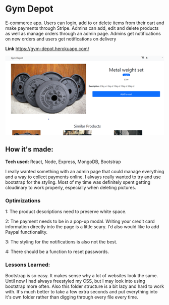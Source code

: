 # Gym Depot

E-commerce app. Users can login, add to or delete items from their cart and make payments through Stripe. Admins can add, edit and delete products as well as manage orders through an admin page. Admins get notifications on new orders and users get notifications on delivery

**Link** https://gym-depot.herokuapp.com/

![cocktailscreenshot](https://github.com/TravyTheDev/TravyTheDev/blob/main/gym-depot-screenshot2.png?raw=true)

## How it's made:
**Tech used:** React, Node, Express, MongoDB, Bootstrap

I really wanted something with an admin page that could manage everything and a way to collect payments online. I always really wanted to try and use bootstrap for the styling. Most of my time was definitely spent getting cloudinary to work properly, especially when deleting pictures.  

### Optimizations 
1: The product descriptions need to preserve white space.

2: The payment needs to be in a pop-up modal. Writing your credit card information directly into the page is a little scary. I'd also would like to add Paypal functionality.

3: The styling for the notifications is also not the best.

4: There should be a function to reset passwords.

### Lessons Learned:
Bootstrap is so easy. It makes sense why a lot of websites look the same. Until now I had always freestyled my CSS, but I may look into using bootstrap more often. Also this folder structure is a bit lazy and hard to work with. It's much better to take a few extra seconds and put everything into it's own folder rather than digging through every file every time. 
